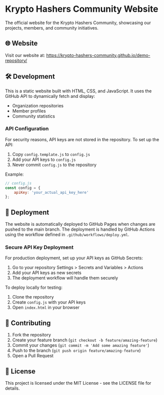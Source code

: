 # Krypto Hashers Community Website

The official website for the Krypto Hashers Community, showcasing our projects, members, and community initiatives.

## 🌐 Website

Visit our website at: https://krypto-hashers-community.github.io/demo-repository/

## 🛠️ Development

This is a static website built with HTML, CSS, and JavaScript. It uses the GitHub API to dynamically fetch and display:
- Organization repositories
- Member profiles
- Community statistics

### API Configuration

For security reasons, API keys are not stored in the repository. To set up the API:

1. Copy `config.template.js` to `config.js`
2. Add your API keys to `config.js`
3. Never commit `config.js` to the repository

Example:
```javascript
// config.js
const config = {
    apiKey: 'your_actual_api_key_here'
};
```

## 🚀 Deployment

The website is automatically deployed to GitHub Pages when changes are pushed to the main branch. The deployment is handled by GitHub Actions using the workflow defined in `.github/workflows/deploy.yml`.

### Secure API Key Deployment
For production deployment, set up your API keys as GitHub Secrets:

1. Go to your repository Settings > Secrets and Variables > Actions
2. Add your API keys as new secrets
3. The deployment workflow will handle them securely

To deploy locally for testing:
1. Clone the repository
2. Create `config.js` with your API keys
3. Open `index.html` in your browser

## 🤝 Contributing

1. Fork the repository
2. Create your feature branch (`git checkout -b feature/amazing-feature`)
3. Commit your changes (`git commit -m 'Add some amazing feature'`)
4. Push to the branch (`git push origin feature/amazing-feature`)
5. Open a Pull Request

## 📝 License

This project is licensed under the MIT License - see the LICENSE file for details.
